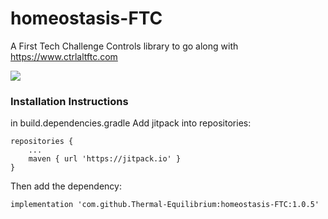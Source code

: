 # homeostasis-FTC

A First Tech Challenge Controls library to go along with https://www.ctrlaltftc.com

[![](https://jitpack.io/v/Thermal-Equilibrium/homeostasis-FTC.svg)](https://jitpack.io/#Thermal-Equilibrium/homeostasis-FTC)


<h3>Installation Instructions</h1>
<p>in build.dependencies.gradle Add jitpack into repositories: </p>

```
repositories {
    ...
    maven { url 'https://jitpack.io' }
}
```



<p>Then add the dependency: </p>

```implementation 'com.github.Thermal-Equilibrium:homeostasis-FTC:1.0.5'```

